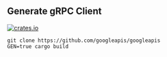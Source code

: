 ## Generate gRPC Client

[![crates.io](https://img.shields.io/crates/v/google-cloud-googleapis.svg)](https://crates.io/crates/google-cloud-googleapis)

```
git clone https://github.com/googleapis/googleapis
GEN=true cargo build
```